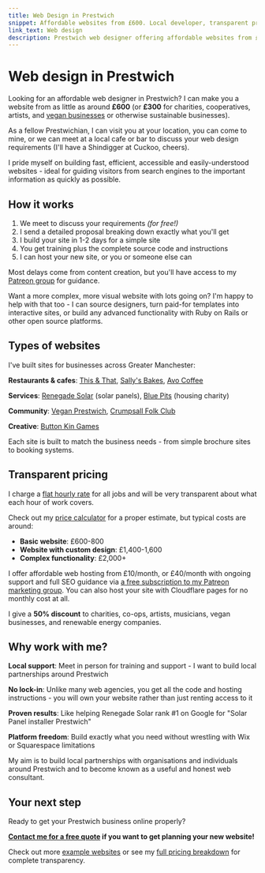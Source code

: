 ```yaml
---
title: Web Design in Prestwich
snippet: Affordable websites from £600. Local developer, transparent pricing, you own the code.
link_text: Web design
description: Prestwich web designer offering affordable websites from £600. 20+ years experience. Meet in person, transparent pricing, you keep the code.
---
```


# Web design in Prestwich

Looking for an affordable web designer in Prestwich? I can make you a website from as little as around **£600** (or **£300** for charities, cooperatives, artists, and [vegan businesses](/services/vegan-business-websites/#content) or otherwise sustainable businesses).

As a fellow Prestwichian, I can visit you at your location, you can come to mine, or we can meet at a local cafe or bar to discuss your web design requirements (I'll have a Shindigger at Cuckoo, cheers).

I pride myself on building fast, efficient, accessible and easily-understood websites - ideal for guiding visitors from search engines to the important information as quickly as possible.

## How it works

1. We meet to discuss your requirements _(for free!)_
2. I send a detailed proposal breaking down exactly what you'll get
3. I build your site in 1-2 days for a simple site
4. You get training plus the complete source code and instructions
5. I can host your new site, or you or someone else can

Most delays come from content creation, but you'll have access to my [Patreon group](/services/patreon/) for guidance.

Want a more complex, more visual website with lots going on? I'm happy to help with that too - I can source designers, turn paid-for templates into interactive sites, or build any advanced functionality with Ruby on Rails or other open source platforms.

## Types of websites

I've built sites for businesses across Greater Manchester:

**Restaurants & cafes**: [This & That](/examples/this-and-that/), [Sally's Bakes](/examples/sallys-bakes/), [Avo Coffee](/examples/avo-coffee/)

**Services**: [Renegade Solar](/examples/renegade-solar/) (solar panels), [Blue Pits](/examples/blue-pits/) (housing charity)

**Community**: [Vegan Prestwich](/examples/vegan-prestwich/), [Crumpsall Folk Club](/examples/crumpsall-folk-club/)

**Creative**: [Button Kin Games](/examples/button-kin/)

Each site is built to match the business needs - from simple brochure sites to booking systems.

## Transparent pricing

I charge a [flat hourly rate](/prices/) for all jobs and will be very transparent about what each hour of work covers.

Check out my [price calculator](/price-calculator/) for a proper estimate, but typical costs are around:

- **Basic website**: £600-800
- **Website with custom design**: £1,400-1,600
- **Complex functionality**: £2,000+

I offer affordable web hosting from £10/month, or £40/month with ongoing support and full SEO guidance via [a free subscription to my Patreon marketing group](/services/patreon/). You can also host your site with Cloudflare pages for no monthly cost at all.

I give a **50% discount** to charities, co-ops, artists, musicians, vegan businesses, and renewable energy companies.

## Why work with me?

**Local support**: Meet in person for training and support - I want to build local partnerships around Prestwich

**No lock-in**: Unlike many web agencies, you get all the code and hosting instructions - you will own your website rather than just renting access to it

**Proven results**: Like helping Renegade Solar rank #1 on Google for "Solar Panel installer Prestwich"

**Platform freedom**: Build exactly what you need without wrestling with Wix or Squarespace limitations

My aim is to build local partnerships with organisations and individuals around Prestwich and to become known as a useful and honest web consultant.

## Your next step

Ready to get your Prestwich business online properly?

**[Contact me for a free quote](/contact/) if you want to get planning your new website!**

Check out more [example websites](/examples/) or see my [full pricing breakdown](/prices/) for complete transparency.
